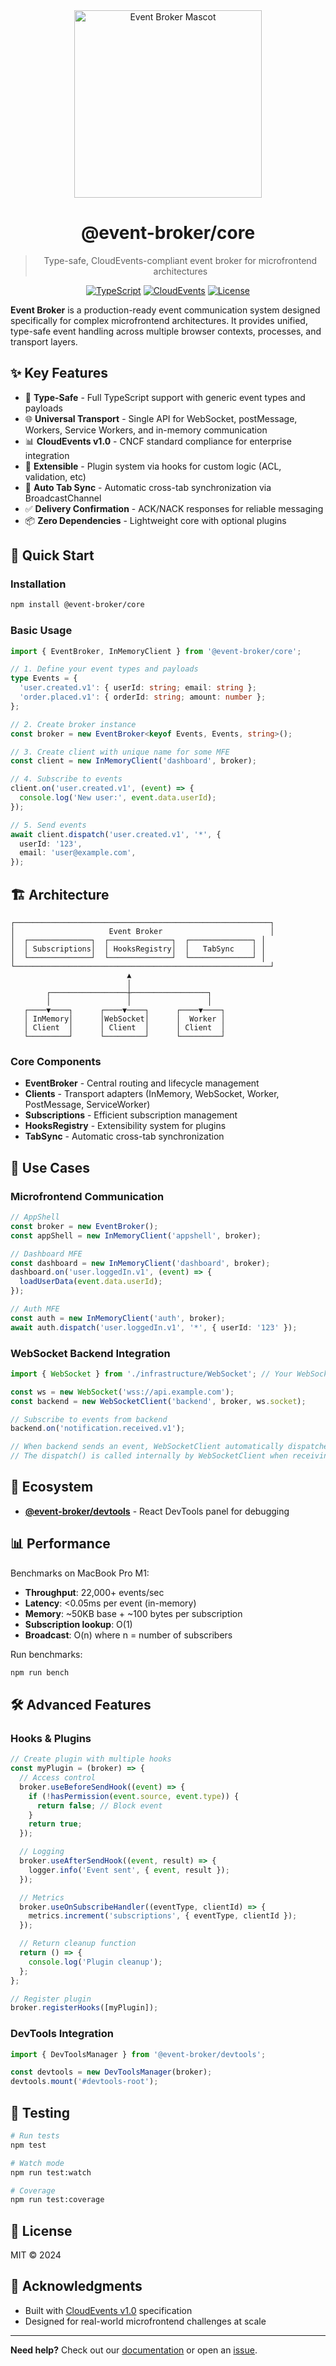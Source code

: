 <div align="center">
  <img src=".github/assets/mascote.png" alt="Event Broker Mascot" width="300" />
  
  # @event-broker/core

> Type-safe, CloudEvents-compliant event broker for microfrontend architectures

[![TypeScript](https://img.shields.io/badge/TypeScript-5.8-blue.svg)](https://www.typescriptlang.org/)
[![CloudEvents](https://img.shields.io/badge/CloudEvents-v1.0-green.svg)](https://cloudevents.io/)
[![License](https://img.shields.io/badge/license-MIT-blue.svg)](LICENSE)

</div>

**Event Broker** is a production-ready event communication system designed specifically for complex microfrontend architectures. It provides unified, type-safe event handling across multiple browser contexts, processes, and transport layers.

## ✨ Key Features

- 🎯 **Type-Safe** - Full TypeScript support with generic event types and payloads
- 🌐 **Universal Transport** - Single API for WebSocket, postMessage, Workers, Service Workers, and in-memory communication
- 📊 **CloudEvents v1.0** - CNCF standard compliance for enterprise integration
- 🔌 **Extensible** - Plugin system via hooks for custom logic (ACL, validation, etc)
- 🔄 **Auto Tab Sync** - Automatic cross-tab synchronization via BroadcastChannel
- ✅ **Delivery Confirmation** - ACK/NACK responses for reliable messaging
- 📦 **Zero Dependencies** - Lightweight core with optional plugins

## 🚀 Quick Start

### Installation

```bash
npm install @event-broker/core
```

### Basic Usage

```typescript
import { EventBroker, InMemoryClient } from '@event-broker/core';

// 1. Define your event types and payloads
type Events = {
  'user.created.v1': { userId: string; email: string };
  'order.placed.v1': { orderId: string; amount: number };
};

// 2. Create broker instance
const broker = new EventBroker<keyof Events, Events, string>();

// 3. Create client with unique name for some MFE
const client = new InMemoryClient('dashboard', broker);

// 4. Subscribe to events
client.on('user.created.v1', (event) => {
  console.log('New user:', event.data.userId);
});

// 5. Send events
await client.dispatch('user.created.v1', '*', {
  userId: '123',
  email: 'user@example.com',
});
```

## 🏗️ Architecture

```
┌─────────────────────────────────────────────────────────┐
│                     Event Broker                        │
│  ┌──────────────┐  ┌──────────────┐  ┌──────────────┐ │
│  │ Subscriptions│  │ HooksRegistry│  │   TabSync    │ │
│  └──────────────┘  └──────────────┘  └──────────────┘ │
└─────────────────────────────────────────────────────────┘
                          ▲
                          │
        ┌─────────────────┼─────────────────┐
        │                 │                 │
   ┌────▼────┐      ┌────▼────┐      ┌────▼────┐
   │ InMemory│      │WebSocket│      │  Worker │
   │ Client  │      │ Client  │      │ Client  │
   └─────────┘      └─────────┘      └─────────┘
```

### Core Components

- **EventBroker** - Central routing and lifecycle management
- **Clients** - Transport adapters (InMemory, WebSocket, Worker, PostMessage, ServiceWorker)
- **Subscriptions** - Efficient subscription management
- **HooksRegistry** - Extensibility system for plugins
- **TabSync** - Automatic cross-tab synchronization

## 🎯 Use Cases

### Microfrontend Communication

```typescript
// AppShell
const broker = new EventBroker();
const appShell = new InMemoryClient('appshell', broker);

// Dashboard MFE
const dashboard = new InMemoryClient('dashboard', broker);
dashboard.on('user.loggedIn.v1', (event) => {
  loadUserData(event.data.userId);
});

// Auth MFE
const auth = new InMemoryClient('auth', broker);
await auth.dispatch('user.loggedIn.v1', '*', { userId: '123' });
```

### WebSocket Backend Integration

```typescript
import { WebSocket } from './infrastructure/WebSocket'; // Your WebSocket wrapper

const ws = new WebSocket('wss://api.example.com');
const backend = new WebSocketClient('backend', broker, ws.socket);

// Subscribe to events from backend
backend.on('notification.received.v1');

// When backend sends an event, WebSocketClient automatically dispatches it to broker
// The dispatch() is called internally by WebSocketClient when receiving messages
```

## 🔌 Ecosystem

- **[@event-broker/devtools](../mfe-event-devtools)** - React DevTools panel for debugging

## 📊 Performance

Benchmarks on MacBook Pro M1:

- **Throughput**: 22,000+ events/sec
- **Latency**: <0.05ms per event (in-memory)
- **Memory**: ~50KB base + ~100 bytes per subscription
- **Subscription lookup**: O(1)
- **Broadcast**: O(n) where n = number of subscribers

Run benchmarks:

```bash
npm run bench
```

## 🛠️ Advanced Features

### Hooks & Plugins

```typescript
// Create plugin with multiple hooks
const myPlugin = (broker) => {
  // Access control
  broker.useBeforeSendHook((event) => {
    if (!hasPermission(event.source, event.type)) {
      return false; // Block event
    }
    return true;
  });

  // Logging
  broker.useAfterSendHook((event, result) => {
    logger.info('Event sent', { event, result });
  });

  // Metrics
  broker.useOnSubscribeHandler((eventType, clientId) => {
    metrics.increment('subscriptions', { eventType, clientId });
  });

  // Return cleanup function
  return () => {
    console.log('Plugin cleanup');
  };
};

// Register plugin
broker.registerHooks([myPlugin]);
```

### DevTools Integration

```typescript
import { DevToolsManager } from '@event-broker/devtools';

const devtools = new DevToolsManager(broker);
devtools.mount('#devtools-root');
```

## 🧪 Testing

```bash
# Run tests
npm test

# Watch mode
npm run test:watch

# Coverage
npm run test:coverage
```

## 📝 License

MIT © 2024

## 🙏 Acknowledgments

- Built with [CloudEvents v1.0](https://cloudevents.io/) specification
- Designed for real-world microfrontend challenges at scale

---

**Need help?** Check out our [documentation](docs/) or open an [issue](https://github.com/your-org/event-broker/issues).

